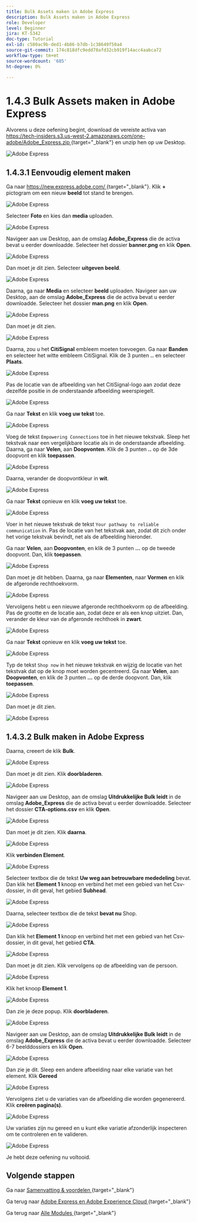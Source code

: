 ```yaml
---
title: Bulk Assets maken in Adobe Express
description: Bulk Assets maken in Adobe Express
role: Developer
level: Beginner
jira: KT-5342
doc-type: Tutorial
exl-id: c580ac9b-ded1-4b86-b7db-1c38649f50a4
source-git-commit: 174c818dfc9edd78afd32cb919f14acc4aabca72
workflow-type: tm+mt
source-wordcount: '685'
ht-degree: 0%

---
```


# 1.4.3 Bulk Assets maken in Adobe Express

Alvorens u deze oefening begint, download de vereiste activa van [ https://tech-insiders.s3.us-west-2.amazonaws.com/one-adobe/Adobe_Express.zip ](https://tech-insiders.s3.us-west-2.amazonaws.com/one-adobe/Adobe_Express.zip){target="_blank"} en unzip hen op uw Desktop.

![ Adobe Express ](./images/expressassets.png)

## 1.4.3.1 Eenvoudig element maken

Ga naar [ https://new.express.adobe.com/ ](https://new.express.adobe.com/){target="_blank"}. Klik **+** pictogram om een nieuw **beeld** tot stand te brengen.

![ Adobe Express ](./images/expressbc0.png)

Selecteer **Foto** en kies dan **media** uploaden.

![ Adobe Express ](./images/expressbc1.png)

Navigeer aan uw Desktop, aan de omslag **Adobe_Express** die de activa bevat u eerder downloadde. Selecteer het dossier **banner.png** en klik **Open**.

![ Adobe Express ](./images/expressbc2.png)

Dan moet je dit zien. Selecteer **uitgeven beeld**.

![ Adobe Express ](./images/expressbc3.png)

Daarna, ga naar **Media** en selecteer **beeld** uploaden. Navigeer aan uw Desktop, aan de omslag **Adobe_Express** die de activa bevat u eerder downloadde. Selecteer het dossier **man.png** en klik **Open**.

![ Adobe Express ](./images/expressbc4.png)

Dan moet je dit zien.

![ Adobe Express ](./images/expressbc5.png)

Daarna, zou u het **CitiSignal** embleem moeten toevoegen. Ga naar **Banden** en selecteer het witte embleem CitiSignal. Klik de 3 punten **..** en selecteer **Plaats**.

![ Adobe Express ](./images/expressbc6.png)

Pas de locatie van de afbeelding van het CitiSignal-logo aan zodat deze dezelfde positie in de onderstaande afbeelding weerspiegelt.

![ Adobe Express ](./images/expressbc7.png)

Ga naar **Tekst** en klik **voeg uw tekst** toe.

![ Adobe Express ](./images/expressbc7a.png)

Voeg de tekst `Empowering Connections` toe in het nieuwe tekstvak. Sleep het tekstvak naar een vergelijkbare locatie als in de onderstaande afbeelding. Daarna, ga naar **Velen**, aan **Doopvonten**. Klik de 3 punten **..** op de 3de doopvont en klik **toepassen**.

![ Adobe Express ](./images/expressbc8.png)

Daarna, verander de doopvontkleur in **wit**.

![ Adobe Express ](./images/expressbc9.png)

Ga naar **Tekst** opnieuw en klik **voeg uw tekst** toe.

![ Adobe Express ](./images/expressbc10.png)

Voer in het nieuwe tekstvak de tekst `Your pathway to reliable communication` in. Pas de locatie van het tekstvak aan, zodat dit zich onder het vorige tekstvak bevindt, net als de afbeelding hieronder.

Ga naar **Velen**, aan **Doopvonten**, en klik de 3 punten **...** op de tweede doopvont. Dan, klik **toepassen**.

![ Adobe Express ](./images/expressbc12.png)

Dan moet je dit hebben. Daarna, ga naar **Elementen**, naar **Vormen** en klik de afgeronde rechthoekvorm.

![ Adobe Express ](./images/expressbc13.png)

Vervolgens hebt u een nieuwe afgeronde rechthoekvorm op de afbeelding. Pas de grootte en de locatie aan, zodat deze er als een knop uitziet. Dan, verander de kleur van de afgeronde rechthoek in **zwart**.

![ Adobe Express ](./images/expressbc14.png)

Ga naar **Tekst** opnieuw en klik **voeg uw tekst** toe.

![ Adobe Express ](./images/expressbc15.png)

Typ de tekst `Shop now` in het nieuwe tekstvak en wijzig de locatie van het tekstvak dat op de knop moet worden gecentreerd. Ga naar **Velen**, aan **Doopvonten**, en klik de 3 punten **...** op de derde doopvont. Dan, klik **toepassen**.

![ Adobe Express ](./images/expressbc16.png)

Dan moet je dit zien.

![ Adobe Express ](./images/expressbc17.png)

## 1.4.3.2 Bulk maken in Adobe Express

Daarna, creeert de klik **Bulk**.

![ Adobe Express ](./images/expressbc18.png)

Dan moet je dit zien. Klik **doorbladeren**.

![ Adobe Express ](./images/expressbc19.png)

Navigeer aan uw Desktop, aan de omslag **Uitdrukkelijke Bulk leidt** in de omslag **Adobe_Express** die de activa bevat u eerder downloadde. Selecteer het dossier **CTA-options.csv** en klik **Open**.

![ Adobe Express ](./images/expressbc20.png)

Dan moet je dit zien. Klik **daarna**.

![ Adobe Express ](./images/expressbc21.png)

Klik **verbinden Element**.

![ Adobe Express ](./images/expressbc22.png)

Selecteer textbox die de tekst **Uw weg aan betrouwbare mededeling** bevat. Dan klik het **Element 1** knoop en verbind het met een gebied van het Csv- dossier, in dit geval, het gebied **Subhead**.

![ Adobe Express ](./images/expressbc23.png)

Daarna, selecteer textbox die de tekst **bevat nu** Shop.

![ Adobe Express ](./images/expressbc24.png)

Dan klik het **Element 1** knoop en verbind het met een gebied van het Csv- dossier, in dit geval, het gebied **CTA**.

![ Adobe Express ](./images/expressbc25.png)

Dan moet je dit zien. Klik vervolgens op de afbeelding van de persoon.

![ Adobe Express ](./images/expressbc26.png)

Klik het knoop **Element 1**.

![ Adobe Express ](./images/expressbc27.png)

Dan zie je deze popup. Klik **doorbladeren**.

![ Adobe Express ](./images/expressbc28.png)

Navigeer aan uw Desktop, aan de omslag **Uitdrukkelijke Bulk leidt** in de omslag **Adobe_Express** die de activa bevat u eerder downloadde. Selecteer 6-7 beelddossiers en klik **Open**.

![ Adobe Express ](./images/expressbc29.png)

Dan zie je dit. Sleep een andere afbeelding naar elke variatie van het element. Klik **Gereed**

![ Adobe Express ](./images/expressbc31.png)

Vervolgens ziet u de variaties van de afbeelding die worden gegenereerd. Klik **creëren pagina(s)**.

![ Adobe Express ](./images/expressbc32.png)

Uw variaties zijn nu gereed en u kunt elke variatie afzonderlijk inspecteren om te controleren en te valideren.

![ Adobe Express ](./images/expressbc33.png)

Je hebt deze oefening nu voltooid.

## Volgende stappen

Ga naar [ Samenvatting &amp; voordelen ](./summary.md){target="_blank"}

Ga terug naar [ Adobe Express en Adobe Experience Cloud ](./express.md){target="_blank"}

Ga terug naar [ Alle Modules ](./../../../overview.md){target="_blank"}